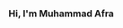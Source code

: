 ### Hi, I'm Muhammad Afra

<!--
**MuhammadAfra/muhammadafra** is a ✨ _special_ ✨ repository because its `README.md` (this file) appears on your GitHub profile.

Here are some ideas to get you started:

- 🔭 I’m currently internship on DAC Solution Informatika
- 🌱 I’m currently learning Laravel 8, PHP, MySQL
- 📫 How to reach me : muhammadafra45@gmail.com
  
-->
